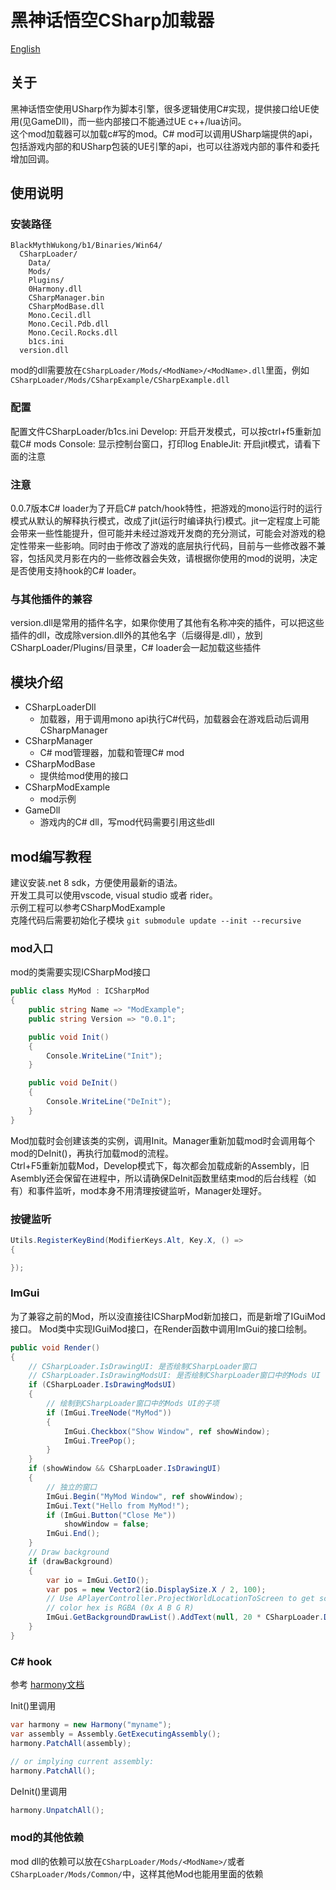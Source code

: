 # 黑神话悟空CSharp加载器

[English](README.en.md)

## 关于

黑神话悟空使用USharp作为脚本引擎，很多逻辑使用C#实现，提供接口给UE使用(见GameDll)，而一些内部接口不能通过UE c++/lua访问。  
这个mod加载器可以加载c#写的mod。C# mod可以调用USharp端提供的api，包括游戏内部的和USharp包装的UE引擎的api，也可以往游戏内部的事件和委托增加回调。  

## 使用说明

### 安装路径
```
BlackMythWukong/b1/Binaries/Win64/
  CSharpLoader/
    Data/
    Mods/
    Plugins/
    0Harmony.dll
    CSharpManager.bin
    CSharpModBase.dll
    Mono.Cecil.dll
    Mono.Cecil.Pdb.dll
    Mono.Cecil.Rocks.dll
    b1cs.ini
  version.dll
```

mod的dll需要放在`CSharpLoader/Mods/<ModName>/<ModName>.dll`里面，例如`CSharpLoader/Mods/CSharpExample/CSharpExample.dll`

### 配置

配置文件CSharpLoader/b1cs.ini
Develop: 开启开发模式，可以按ctrl+f5重新加载C# mods
Console: 显示控制台窗口，打印log
EnableJit: 开启jit模式，请看下面的注意

### 注意

0.0.7版本C# loader为了开启C# patch/hook特性，把游戏的mono运行时的运行模式从默认的解释执行模式，改成了jit(运行时编译执行)模式。jit一定程度上可能会带来一些性能提升，但可能并未经过游戏开发商的充分测试，可能会对游戏的稳定性带来一些影响。同时由于修改了游戏的底层执行代码，目前与一些修改器不兼容，包括风灵月影在内的一些修改器会失效，请根据你使用的mod的说明，决定是否使用支持hook的C# loader。

### 与其他插件的兼容

version.dll是常用的插件名字，如果你使用了其他有名称冲突的插件，可以把这些插件的dll，改成除version.dll外的其他名字（后缀得是.dll），放到CSharpLoader/Plugins/目录里，C# loader会一起加载这些插件

## 模块介绍

- CSharpLoaderDll
  - 加载器，用于调用mono api执行C#代码，加载器会在游戏启动后调用CSharpManager
- CSharpManager
  - C# mod管理器，加载和管理C# mod
- CSharpModBase
  - 提供给mod使用的接口
- CSharpModExample
  - mod示例
- GameDll
  - 游戏内的C# dll，写mod代码需要引用这些dll

## mod编写教程

建议安装.net 8 sdk，方便使用最新的语法。  
开发工具可以使用vscode, visual studio 或者 rider。  
示例工程可以参考CSharpModExample  
克隆代码后需要初始化子模块 `git submodule update --init --recursive`

### mod入口

mod的类需要实现ICSharpMod接口

```C#
public class MyMod : ICSharpMod
{
    public string Name => "ModExample";
    public string Version => "0.0.1";

    public void Init()
    {
        Console.WriteLine("Init");
    }

    public void DeInit()
    {
        Console.WriteLine("DeInit");
    }
}
```

Mod加载时会创建该类的实例，调用Init。Manager重新加载mod时会调用每个mod的DeInit()，再执行加载mod的流程。  
Ctrl+F5重新加载Mod，Develop模式下，每次都会加载成新的Assembly，旧Asembly还会保留在进程中，所以请确保DeInit函数里结束mod的后台线程（如有）和事件监听，mod本身不用清理按键监听，Manager处理好。

### 按键监听

```C#
Utils.RegisterKeyBind(ModifierKeys.Alt, Key.X, () =>
{

});
```

### ImGui

为了兼容之前的Mod，所以没直接往ICSharpMod新加接口，而是新增了IGuiMod接口。
Mod类中实现IGuiMod接口，在Render函数中调用ImGui的接口绘制。

```C#
public void Render()
{
    // CSharpLoader.IsDrawingUI: 是否绘制CSharpLoader窗口
    // CSharpLoader.IsDrawingModsUI: 是否绘制CSharpLoader窗口中的Mods UI
    if (CSharpLoader.IsDrawingModsUI)
    {
        // 绘制到CSharpLoader窗口中的Mods UI的子项
        if (ImGui.TreeNode("MyMod"))
        {
            ImGui.Checkbox("Show Window", ref showWindow);
            ImGui.TreePop();
        }
    }
    if (showWindow && CSharpLoader.IsDrawingUI)
    {
        // 独立的窗口
        ImGui.Begin("MyMod Window", ref showWindow);
        ImGui.Text("Hello from MyMod!");
        if (ImGui.Button("Close Me"))
            showWindow = false;
        ImGui.End();
    }
    // Draw background
    if (drawBackground)
    {
        var io = ImGui.GetIO();
        var pos = new Vector2(io.DisplaySize.X / 2, 100);
        // Use APlayerController.ProjectWorldLocationToScreen to get screen pos
        // color hex is RGBA (0x A B G R)
        ImGui.GetBackgroundDrawList().AddText(null, 20 * CSharpLoader.DpiScale, pos, 0xFFFFFFFF, "Welcome to MyMod");
    }
}
```


### C# hook

参考 [harmony文档](https://harmony.pardeike.net/articles/patching.html)

Init()里调用

```C#
var harmony = new Harmony("myname");
var assembly = Assembly.GetExecutingAssembly();
harmony.PatchAll(assembly);

// or implying current assembly:
harmony.PatchAll();
```

DeInit()里调用

```C#
harmony.UnpatchAll();
```

### mod的其他依赖
mod dll的依赖可以放在`CSharpLoader/Mods/<ModName>/`或者`CSharpLoader/Mods/Common/`中，这样其他Mod也能用里面的依赖
